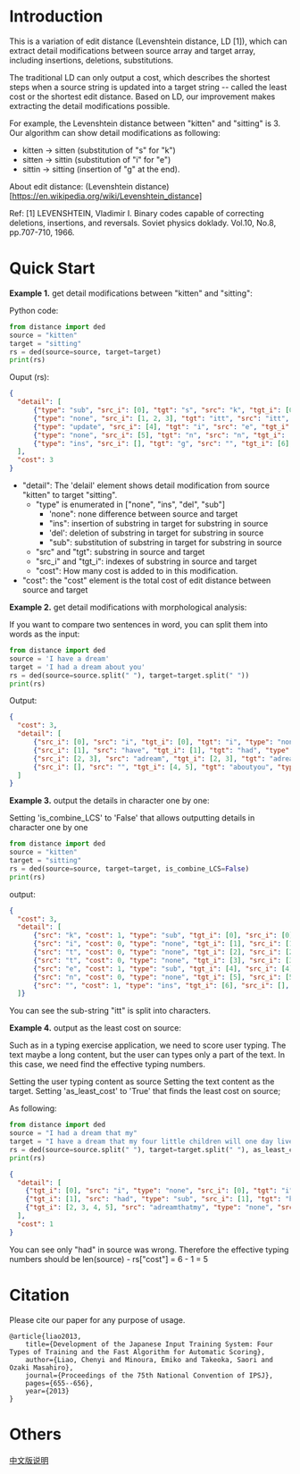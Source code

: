 Introduction
======
This is a variation of edit distance (Levenshtein distance, LD [1]), 
which can extract detail modifications between source array and target array, 
including insertions, deletions, substitutions.

The traditional LD can only output a cost, 
which describes the shortest steps when a source string is updated into a target string -- called the least cost or the shortest edit distance.
Based on LD, our improvement makes extracting the detail modifications possible.

For example, the Levenshtein distance between "kitten" and "sitting" is 3.
Our algorithm can show detail modifications as following:
- kitten → sitten (substitution of "s" for "k")
- sitten → sittin (substitution of "i" for "e")
- sittin → sitting (insertion of "g" at the end).

About edit distance:
(Levenshtein distance)[https://en.wikipedia.org/wiki/Levenshtein_distance]

Ref:
[1] LEVENSHTEIN, Vladimir I. Binary codes capable of correcting deletions, insertions, and reversals. Soviet physics doklady. Vol.10, No.8, pp.707-710, 1966.

Quick Start
======
**Example 1.** get detail modifications between "kitten" and "sitting":

Python code:
```python
from distance import ded
source = "kitten"
target = "sitting"
rs = ded(source=source, target=target)
print(rs)
```

Ouput (rs):
```json
{
  "detail": [
      {"type": "sub", "src_i": [0], "tgt": "s", "src": "k", "tgt_i": [0], "cost": 1}, 
      {"type": "none", "src_i": [1, 2, 3], "tgt": "itt", "src": "itt", "tgt_i": [1, 2, 3], "cost": 0}, 
      {"type": "update", "src_i": [4], "tgt": "i", "src": "e", "tgt_i": [4], "cost": 1}, 
      {"type": "none", "src_i": [5], "tgt": "n", "src": "n", "tgt_i": [5], "cost": 0},
      {"type": "ins", "src_i": [], "tgt": "g", "src": "", "tgt_i": [6], "cost": 1}
  ], 
  "cost": 3
}
```

- "detail": The 'delail' element shows detail modification from source "kitten" to target "sitting".
    - "type" is enumerated in ["none", "ins", "del", "sub"]
        - 'none":  none difference between source and target
        - "ins": insertion of substring in target for substring in source
        - 'del': deletion of substring in target for substring in source
        - "sub": substitution of substring in target for substring in source
    - "src" and "tgt": substring in source and target
    - "src_i" and "tgt_i": indexes of substring in source and target
    - "cost": How many cost is added to in this modification.
- "cost": the "cost" element is the total cost of edit distance between source and target

**Example 2.** get detail modifications with morphological analysis:

If you want to compare two sentences in word, you can split them into words as the input:
```python
from distance import ded
source = 'I have a dream'
target = 'I had a dream about you'
rs = ded(source=source.split(" "), target=target.split(" "))
print(rs)
```

Output:
```json
{
  "cost": 3, 
  "detail": [
      {"src_i": [0], "src": "i", "tgt_i": [0], "tgt": "i", "type": "none", "cost": 0}, 
      {"src_i": [1], "src": "have", "tgt_i": [1], "tgt": "had", "type": "sub", "cost": 1}, 
      {"src_i": [2, 3], "src": "adream", "tgt_i": [2, 3], "tgt": "adream", "type": "none", "cost": 0}, 
      {"src_i": [], "src": "", "tgt_i": [4, 5], "tgt": "aboutyou", "type": "ins", "cost": 2}
  ]
}
```

**Example 3.** output the details in character one by one:

Setting 'is_combine_LCS' to 'False' that allows outputting details in character one by one

```python
from distance import ded
source = "kitten"
target = "sitting"
rs = ded(source=source, target=target, is_combine_LCS=False)
print(rs)
```

output:

```json
{
  "cost": 3, 
  "detail": [
      {"src": "k", "cost": 1, "type": "sub", "tgt_i": [0], "src_i": [0], "tgt": "s"}, 
      {"src": "i", "cost": 0, "type": "none", "tgt_i": [1], "src_i": [1], "tgt": "i"}, 
      {"src": "t", "cost": 0, "type": "none", "tgt_i": [2], "src_i": [2], "tgt": "t"}, 
      {"src": "t", "cost": 0, "type": "none", "tgt_i": [3], "src_i": [3], "tgt": "t"}, 
      {"src": "e", "cost": 1, "type": "sub", "tgt_i": [4], "src_i": [4], "tgt": "i"}, 
      {"src": "n", "cost": 0, "type": "none", "tgt_i": [5], "src_i": [5], "tgt": "n"}, 
      {"src": "", "cost": 1, "type": "ins", "tgt_i": [6], "src_i": [], "tgt": "g"}
  ]}

```
You can see the sub-string "itt" is split into characters.


**Example 4.** output as the least cost on source:

Such as in a typing exercise application, we need to score user typing.
The text maybe a long content, but the user can types only a part of the text.
In this case, we need find the effective typing numbers.

Setting the user typing content as source
Setting the text content as the target.
Setting 'as_least_cost' to 'True' that finds the least cost on source;


As following:

```python
from distance import ded
source = "I had a dream that my"
target = "I have a dream that my four little children will one day live in a nation where they will not be judged by the color of their skin, but by the content of their character."
rs = ded(source=source.split(" "), target=target.split(" "), as_least_cost=True)
print(rs)
```

```json
{
  "detail": [
    {"tgt_i": [0], "src": "i", "type": "none", "src_i": [0], "tgt": "i", "cost": 0}, 
    {"tgt_i": [1], "src": "had", "type": "sub", "src_i": [1], "tgt": "have", "cost": 1}, 
    {"tgt_i": [2, 3, 4, 5], "src": "adreamthatmy", "type": "none", "src_i": [2, 3, 4, 5], "tgt": "adreamthatmy", "cost": 0}
  ], 
  "cost": 1
}

```
You can see only "had" in source was wrong.
Therefore the effective typing numbers should be len(source) - rs["cost"] = 6 - 1 = 5

Citation
======
Please cite our paper for any purpose of usage.
```text
@article{liao2013,
    title={Development of the Japanese Input Training System: Four Types of Training and the Fast Algorithm for Automatic Scoring},
    author={Liao, Chenyi and Minoura, Emiko and Takeoka, Saori and Ozaki Masahiro},
    journal={Proceedings of the 75th National Convention of IPSJ},
    pages={655--656},
    year={2013}
}
```

Others
======
[中文版说明](https://liaocy.net/2018/20180703-detaileditdistance/)